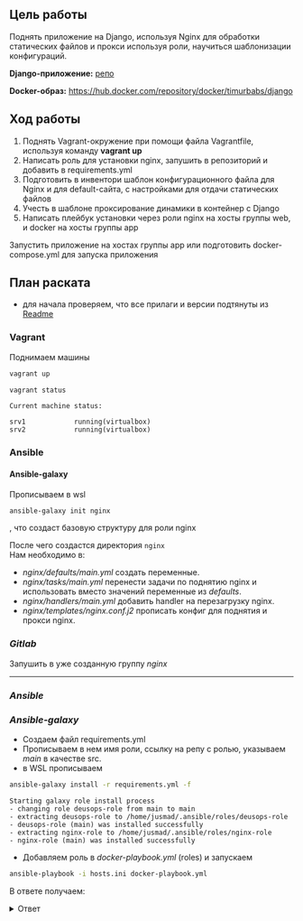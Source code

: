 ## **Цель работы**

Поднять приложение на Django, используя Nginx для обработки статических файлов и прокси используя роли, научиться шаблонизации конфигураций.

**Django-приложение:** [репо](https://github.com/mdn/django-locallibrary-tutorial)

**Docker-образ:** https://hub.docker.com/repository/docker/timurbabs/django

## **Ход работы**

1. Поднять Vagrant-окружение при помощи файла Vagrantfile, используя команду **vagrant up**
2. Написать роль для установки nginx, запушить в репозиторий и добавить в requirements.yml
3. Подготовить в инвентори шаблон конфигурационного файла для Nginx и для default-сайта, с настройками для отдачи статических файлов
4. Учесть в шаблоне проксирование динамики в контейнер с Django
5. Написать плейбук установки через роли nginx на хосты группы web, и docker на хосты группы app

Запустить приложение на хостах группы app или подготовить docker-compose.yml для запуска приложения

## **План раската**

- для начала проверяем, что все прилаги и версии подтянуты из [Readme](https://github.com/justMADx/deusopslabs/blob/main/lab1/Readme.md)

### **Vagrant**
Поднимаем машины

```bash
vagrant up
```

```bash
vagrant status
```
```
Current machine status:

srv1            running(virtualbox)
srv2            running(virtualbox)
```

### **Ansible**

#### **Ansible-galaxy**
Прописываем в wsl 
```bash
ansible-galaxy init nginx
```
, что создаст базовую структуру для роли nginx <br>

После чего создастся директория ```nginx``` <br>
Нам необходимо в: 
- *nginx/defaults/main.yml* создать переменные.
- *nginx/tasks/main.yml* перенести задачи по поднятию nginx и использовать вместо значений переменные из *defaults*.
- *nginx/handlers/main.yml* добавить handler на перезагрузку nginx.
- *nginx/templates/nginx.conf.j2* прописать конфиг для поднятия и прокси nginx.

### *Gitlab*

Запушить в уже созданную группу *nginx*

---
### *Ansible*

### *Ansible-galaxy*

- Создаем файл requirements.yml
- Прописываем в нем имя роли, ссылку на репу с ролью, указываем *main* в качестве src.
- в WSL прописываем 
```bash
ansible-galaxy install -r requirements.yml -f
```
```
Starting galaxy role install process
- changing role deusops-role from main to main
- extracting deusops-role to /home/jusmad/.ansible/roles/deusops-role
- deusops-role (main) was installed successfully
- extracting nginx-role to /home/jusmad/.ansible/roles/nginx-role
- nginx-role (main) was installed successfully
```

- Добавляем роль в *docker-playbook.yml* (roles) и запускаем
```bash
ansible-playbook -i hosts.ini docker-playbook.yml
```

В ответе получаем:
<details>

<summary>Ответ</summary>

```html
ok: [192.168.56.201] => {
"django_app_response.content": "<!DOCTYPE html>\n
<html lang=\"en\">\n
<head>\n \n <title>Local Library</title>\n
    <meta charset=\"utf-8\">
    \n
    <meta name=\"viewport\" content=\"width=device-width, initial-scale=1\">
    \n
    <link rel=\"stylesheet\" href=\"https://cdn.jsdelivr.net/npm/bootstrap@4.5.3/dist/css/bootstrap.min.css\"
          integrity=\"sha384-TX8t27EcRE3e/ihU7zmQxVncDAy5uIKz4rEkgIXeMed4M0jlfIDPvg6uqKI2xXr2\"
          crossorigin=\"anonymous\">
    \n\n \n  <!-- Add additional CSS in static file -->\n \n
    <link rel=\"stylesheet\" href=\"/static/css/styles.css\">
    \n
</head>
\n
<body>\n\n
<div class=\"container-fluid\">\n\n
    <div class=\"row\">\n
        <div class=\"col-sm-2\">\n \n
            <ul class=\"sidebar-nav\">\n
                <li><a href=\"/catalog/\">Home</a></li>
                \n
                <li><a href=\"/catalog/books/\">All books</a></li>
                \n
                <li><a href=\"/catalog/authors/\">All authors</a></li>
                \n
            </ul>
            \n \n
            <ul class=\"sidebar-nav\">\n \n
                <li><a href=\"/accounts/login/?next=/catalog/\">Login</a></li>
                \n \n
            </ul>
            \n \n \n \n\n
        </div>
        \n
        <div class=\"col-sm-10 \
        ">\n \n<h1>Local Library Home</h1>\n\n<p>Welcome to <em>LocalLibrary</em>, a very basic Django website developed
            as a
            <a href=\"https://developer.mozilla.org/en-US/docs/Learn/Server-side/Django/Tutorial_local_library_website\">tutorial
                example</a> on the Mozilla Developer Network.</p>\n<p>The tutorial demonstrates how to create a Django
            skeleton website and application, define URL mappings, views (including Generic List and Detail Views),
            models and templates.</p>\n\n\n<h2>UML Models</h2>\n<p>An UML diagram of the site's Django model structure
            is shown below. </p>\n\n
        <div>\n\n<img src=\"/static/images/local_library_model_uml.png\" alt=\"My image\"
            style=\"width:555px;height:540px;\"/>\n
        </div>
        \n\n\n<h2>Dynamic content</h2>\n\n<p>The library has the following record counts:</p>\n
        <ul>\n
            <li><strong>Books:</strong> 0</li>
            \n
            <li><strong>Copies:</strong> 0</li>
            \n
            <li><strong>Copies available:</strong> 0</li>
            \n
            <li><strong>Authors:</strong> 0</li>
            \n
        </ul>
        \n\n\n<p>You have visited this page 1 time.</p>\n\n\n \n \n \n \n \n \n
    </div>
    \n
</div>
\n\n</div>\n
</body>
\n
</html>\n"
}
```

</details>
